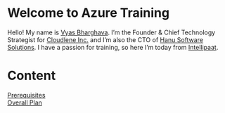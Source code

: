 
# Welcome to Azure Training

Hello! My name is  [Vyas Bharghava](https://www.linkedin.com/in/vyasbharghava/). I’m the Founder & Chief Technology Strategist for  [Cloudlene Inc.](http://www.cloudlene.com/)  and I’m also the CTO of  [Hanu Software Solutions](http://www.hanu.com/). I have a passion for training, so here I’m today from  [Intellipaat](http://www.intellipaat.com/).

# Content

[Prerequisites](https://stackedit.io/prerequisites.md)  
[Overall Plan](https://stackedit.io/overall%20plan.md)
<!--stackedit_data:
eyJoaXN0b3J5IjpbLTE3OTkxMjY0OTNdfQ==
-->